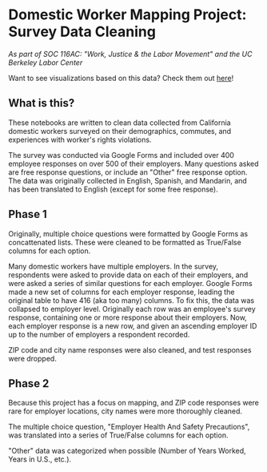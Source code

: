 # Domestic Worker Mapping Project: Survey Data Cleaning
*As part of SOC 116AC: "Work, Justice & the Labor Movement" and the UC Berkeley Labor Center*

Want to see visualizations based on this data? Check them out [here](https://deepnote.com/@dylan-supencheck/SOC-116AC-Domestic-Worker-Commute-Mapping-wUVicJ6UQY6SNmzn_IcPtw)!

## What is this?

These notebooks are written to clean data collected from California domestic workers surveyed on their demographics, commutes, and experiences with worker's rights violations. 

The survey was conducted via Google Forms and included over 400 employee responses on over 500 of their employers. Many questions asked are free response questions, or include an "Other" free response option. The data was originally collected in English, Spanish, and Mandarin, and has been translated to English (except for some free response).

## Phase 1

Originally, multiple choice questions were formatted by Google Forms as concattenated lists. These were cleaned to be formatted as True/False columns for each option. 

Many domestic workers have multiple employers. In the survey, respondents were asked to provide data on each of their employers, and were asked a series of similar questions for each employer. Google Forms made a new set of columns for each employer response, leading the original table to have 416 (aka too many) columns. To fix this, the data was collapsed to employer level. Originally each row was an employee's survey response, containing one or more response about their employers. Now, each employer response is a new row, and given an ascending employer ID up to the number of employers a respondent recorded. 

ZIP code and city name responses were also cleaned, and test responses were dropped.

## Phase 2

Because this project has a focus on mapping, and ZIP code responses were rare for employer locations, city names were more thoroughly cleaned.

The multiple choice question, "Employer Health And Safety Precautions", was translated into a series of True/False columns for each option.

"Other" data was categorized when possible (Number of Years Worked, Years in U.S., etc.).

